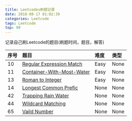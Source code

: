 ```yaml
---
title: Leetcodes刷题记录
date: 2018-08-17 01:02:39
categories: Leetcode
tags: Leetcode
top: 99
---
```

记录自己刷Leetcode的题目(刷题时间，题目，解答)

| 序号 | 题目                                                                   | 难度 | 类型 |
| :--- | :--------------------------------------------------------------------- | :--- | :--- |
| 10   | [Regular Expression Match](../Leetcode-10-Regular-Expression-Match/)   | Easy | None |
| 11   | [Container-With-Most-Water](../Leetcode-11-Container-With-Most-Water/) | Easy | None |
| 13   | [Roman to Integer](../Leetcode-13-Roman-to-Integer)                    | Easy | None |
| 14   | [Longest Common Prefic](../Leetcode-14-Longest-Common-Prefix/)         | None | None |
| 42   | [Trapping Rain Water](../Leetcode-42-Trapping-Rain-Water/)             | None | None |
| 44   | [Wildcard Matching](../Leetcode-44-Wildcard-Matching/)                 | None | None |
| 65   | [Vaild Number](Leetcode-65-Valid-Number)                               | None | None |